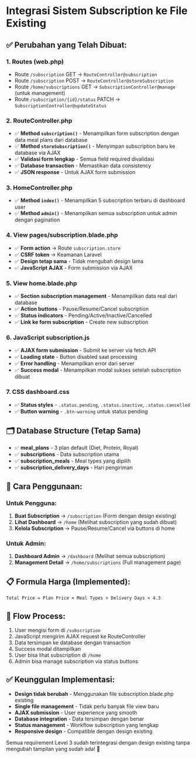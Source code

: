 # Integrasi Sistem Subscription ke File Existing

## ✅ **Perubahan yang Telah Dibuat:**

### **1. Routes (web.php)**
- Route `/subscription` GET → `RouteController@subscription`
- Route `/subscription` POST → `RouteController@storeSubscription` 
- Route `/home/subscriptions` GET → `SubscriptionController@manage` (untuk management)
- Route `/subscription/{id}/status` PATCH → `SubscriptionController@updateStatus`

### **2. RouteController.php**
- ✅ **Method `subscription()`** - Menampilkan form subscription dengan data meal plans dari database
- ✅ **Method `storeSubscription()`** - Menyimpan subscription baru ke database via AJAX
- ✅ **Validasi form lengkap** - Semua field required divalidasi
- ✅ **Database transaction** - Memastikan data consistency
- ✅ **JSON response** - Untuk AJAX form submission

### **3. HomeController.php**
- ✅ **Method `index()`** - Menampilkan 5 subscription terbaru di dashboard user
- ✅ **Method `admin()`** - Menampilkan semua subscription untuk admin dengan pagination

### **4. View pages/subscription.blade.php**
- ✅ **Form action** → Route `subscription.store`
- ✅ **CSRF token** → Keamanan Laravel
- ✅ **Design tetap sama** - Tidak mengubah design lama
- ✅ **JavaScript AJAX** - Form submission via AJAX

### **5. View home.blade.php**
- ✅ **Section subscription management** - Menampilkan data real dari database
- ✅ **Action buttons** - Pause/Resume/Cancel subscription
- ✅ **Status indicators** - Pending/Active/Inactive/Cancelled
- ✅ **Link ke form subscription** - Create new subscription

### **6. JavaScript subscription.js**
- ✅ **AJAX form submission** - Submit ke server via fetch API
- ✅ **Loading state** - Button disabled saat processing
- ✅ **Error handling** - Menampilkan error dari server
- ✅ **Success modal** - Menampilkan modal sukses setelah subscription dibuat

### **7. CSS dashboard.css**
- ✅ **Status styles** - `.status.pending`, `.status.inactive`, `.status.cancelled`
- ✅ **Button warning** - `.btn-warning` untuk status pending

## 🗂️ **Database Structure (Tetap Sama)**
- ✅ **meal_plans** - 3 plan default (Diet, Protein, Royal)
- ✅ **subscriptions** - Data subscription utama
- ✅ **subscription_meals** - Meal types yang dipilih
- ✅ **subscription_delivery_days** - Hari pengiriman

## 🚀 **Cara Penggunaan:**

### **Untuk Pengguna:**
1. **Buat Subscription** → `/subscription` (Form dengan design existing)
2. **Lihat Dashboard** → `/home` (Melihat subscription yang sudah dibuat)
3. **Kelola Subscription** → Pause/Resume/Cancel via buttons di home

### **Untuk Admin:**
1. **Dashboard Admin** → `/dashboard` (Melihat semua subscription)
2. **Management Detail** → `/home/subscriptions` (Full management page)

## 📋 **Formula Harga (Implemented):**
```
Total Price = Plan Price × Meal Types × Delivery Days × 4.3
```

## 🔄 **Flow Process:**
1. User mengisi form di `/subscription`
2. JavaScript mengirim AJAX request ke RouteController
3. Data tersimpan ke database dengan transaction
4. Success modal ditampilkan
5. User bisa lihat subscription di `/home`
6. Admin bisa manage subscription via status buttons

## ✅ **Keunggulan Implementasi:**
- **Design tidak berubah** - Menggunakan file subscription.blade.php existing
- **Single file management** - Tidak perlu banyak file view baru
- **AJAX submission** - User experience yang smooth
- **Database integration** - Data tersimpan dengan benar
- **Status management** - Workflow subscription yang lengkap
- **Responsive design** - Compatible dengan design existing

Semua requirement Level 3 sudah terintegrasi dengan design existing tanpa mengubah tampilan yang sudah ada! 🎉

